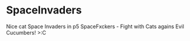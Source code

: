 # SpaceInvaders
Nice cat Space Invaders in p5
SpaceFxckers - Fight with Cats agains Evil Cucumbers! >:C
